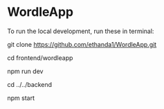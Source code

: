 # WordleApp
To run the local development, run these in terminal:

git clone https://github.com/ethanda1/WordleApp.git

cd frontend/wordleapp 

npm run dev 

cd ../../backend

npm start

